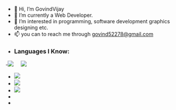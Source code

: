 - 👋 Hi, I’m GovindVijay
- 🌱 I’m currently a Web Developer.
- 👀 I’m interested in programming, software development graphics designing etc.
- 📫 you can to reach me through  govind52278@gmail.com
- <h3>Languages I Know:</h3>


-![](https://img.shields.io/badge/HTML5-E34F26?style=for-the-badge&logo=html5&logoColor=white) &nbsp; <!--![](https://img.shields.io/badge/CSS3-1572B6?style=for-the-    badge&logo=css3&logoColor=white)--> &nbsp; ![](https://img.shields.io/badge/Python-FFD43B?style=for-the-badge&logo=python&logoColor=blue)  


- ![](https://github-readme-stats.vercel.app/api?username=Govindv7555&show_icons=true&theme=tokyonight)
- ![](https://github-readme-stats.vercel.app/api/top-langs/?username=Govindv7555)
- ![](https://github-readme-streak-stats.herokuapp.com/?user=Govindv7555)
- 
- 
<!---
GovindVijay/GovindVijay is a ✨ special ✨ repository because its `README.md` (this file) appears on your GitHub profile.
You can click the Preview link to take a look at your changes.
--->
